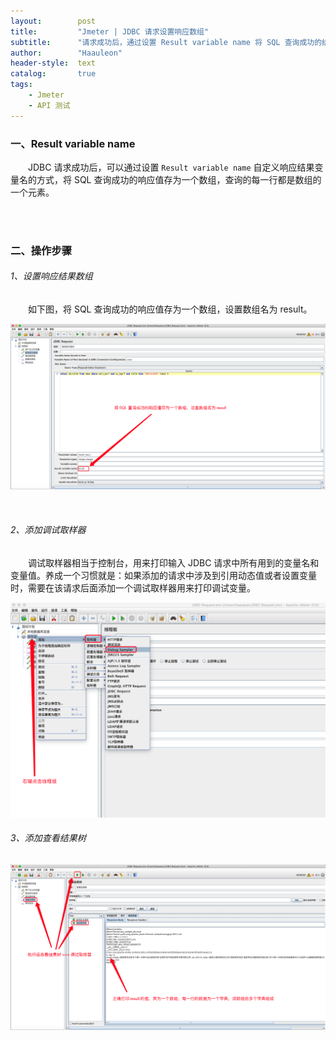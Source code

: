 ```yaml
---
layout:        post
title:         "Jmeter | JDBC 请求设置响应数组"
subtitle:      "请求成功后，通过设置 Result variable name 将 SQL 查询成功的结果保存在一个数组里"
author:        "Haauleon"
header-style:  text
catalog:       true
tags:
    - Jmeter
    - API 测试
---
```


### 一、Result variable name
&emsp;&emsp;JDBC 请求成功后，可以通过设置 `Result variable name` 自定义响应结果变量名的方式，将 SQL 查询成功的响应值存为一个数组，查询的每一行都是数组的一个元素。            

<br>
<br>

### 二、操作步骤
###### 1、设置响应结果数组
&emsp;&emsp;如下图，将 SQL 查询成功的响应值存为一个数组，设置数组名为 result。     

![](\img\in-post\post-jmeter\2022-07-19-jmeter-params-res-1.png)    

<br>

###### 2、添加调试取样器
&emsp;&emsp;调试取样器相当于控制台，用来打印输入 JDBC 请求中所有用到的变量名和变量值。养成一个习惯就是：如果添加的请求中涉及到引用动态值或者设置变量时，需要在该请求后面添加一个调试取样器用来打印调试变量。         

![](\img\in-post\post-jmeter\2022-07-19-jmeter-params-res-2.png) 

###### 3、添加查看结果树
![](\img\in-post\post-jmeter\2022-07-19-jmeter-params-res-3.png) 